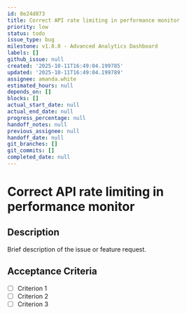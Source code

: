 ```yaml
---
id: 8e24d873
title: Correct API rate limiting in performance monitor
priority: low
status: todo
issue_type: bug
milestone: v1.8.0 - Advanced Analytics Dashboard
labels: []
github_issue: null
created: '2025-10-11T16:49:04.199785'
updated: '2025-10-11T16:49:04.199789'
assignee: amanda.white
estimated_hours: null
depends_on: []
blocks: []
actual_start_date: null
actual_end_date: null
progress_percentage: null
handoff_notes: null
previous_assignee: null
handoff_date: null
git_branches: []
git_commits: []
completed_date: null
---
```


# Correct API rate limiting in performance monitor

## Description

Brief description of the issue or feature request.

## Acceptance Criteria

- [ ] Criterion 1
- [ ] Criterion 2
- [ ] Criterion 3